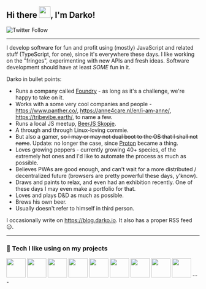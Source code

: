 ## Hi there <img src="https://raw.githubusercontent.com/MartinHeinz/MartinHeinz/master/wave.gif" width="30px">, I'm Darko!

![Twitter Follow](https://img.shields.io/twitter/follow/d_bozhinovski?style=social)

---

I develop software for fun and profit using (mostly) JavaScript and related stuff (TypeScript, for one), since it's everywhere these days. I like working on the "fringes", experimenting with new APIs and fresh ideas. Software development should have at least *SOME* fun in it.

Darko in bullet points:

* Runs a company called [Foundry](https://foundry.mk) - as long as it's a challenge, we're happy to take on it. 
* Works with a some very cool companies and people - https://www.panther.co/, https://anne4care.nl/en/i-am-anne/, https://tribevibe.earth/, to name a few.
* Runs a local JS meetup, [BeerJS Skopje](https://beerjs.mk/).
* A through and through Linux-loving commie.
* But also a gamer, <strike>so I may or may not dual boot to the OS that I shall not name</strike>. Update: no longer the case, since [Proton](https://github.com/ValveSoftware/Proton/) became a thing.
* Loves growing peppers - currently growing 40+ species, of the extremely hot ones and I'd like to automate the process as much as possible. 
* Believes PWAs are good enough, and can't wait for a more distributed / decentralized future (browsers are pretty powerful these days, y'know).
* Draws and paints to relax, and even had an exhibition recently. One of these days I may even make a portfolio for that.
* Loves and plays D&D as much as possible.
* Brews his own beer.
* Usually doesn't refer to himself in third person.

I occasionally write on https://blog.darko.io. It also has a proper RSS feed :wink:.

---
### 🔧 Tech I like using on my projects

<img src="https://cdn.worldvectorlogo.com/logos/typescript.svg" width="50">
<img src="https://cdn.worldvectorlogo.com/logos/react-1.svg" width="50" />
<img src="https://cdn.worldvectorlogo.com/logos/postgresql.svg" width="50" />
<img src="https://cdn.worldvectorlogo.com/logos/graphql.svg" width="50" />
<img src="https://cdn.worldvectorlogo.com/logos/gatsby.svg" width="50">
<img src="https://cdn.worldvectorlogo.com/logos/tailwindcss.svg" width="50">
<img src="https://cdn.worldvectorlogo.com/logos/nodejs-icon.svg" width="50" />
<img src="https://cdn.worldvectorlogo.com/logos/hapi.svg" width="50" />
<img src="https://cdn.worldvectorlogo.com/logos/linux-tux.svg" width="50" />
---


